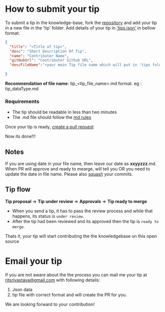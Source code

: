 # How to submit your tip

To submit a tip in the knowledge-base, fork the [repository](https://github.com/ritsrivastava01/TS_TIPS) and add your tip in a new file in the 'tip' folder. 
Add details of your tip in ['tips.json'](https://github.com/ritsrivastava01/TS_TIPS/blob/master/tip.json) in bellow format:
```json
{
  "title": "<Title of tip>",
  "desc": "Short Description Of Tip",
  "name": "Contributer Name",
  "gitHubUrl": "Contributer Github URL",
  "descFileName":"<your main Tip file name which will put in 'tips folder'>"
  
}
```
**Recommendation of file name**: tip_<tip_file_name>.md format. eg :  tip_dataType.md

### Requirements

- The tip should be readable in less than two minutes
- The .md file should follow the [md rules](https://github.com/fletcher/MultiMarkdown/blob/master/Documentation/Markdown%20Syntax.md)

Once your tip is ready, [create a pull request](https://help.github.com/articles/using-pull-requests/)

Now its done!!!

## Notes
If you are using date in your file name, then leave our date as **xxyyzzz**.md.
When PR will approve and ready to mearge, will tell you OR you need to update the date in file name.
Please also [squash](https://davidwalsh.name/squash-commits-git) your commits.

## Tip flow

**Tip proposal** ⇒ **Tip under review** ⇒ **Approvals** ⇒ **Tip ready to merge**

- When you send a tip, it has to pass the review process and while that happens, its status is `under review`.
- After the tip had been reviewed and its approved then the tip is `ready to merge`.

Thats it, your tip will start contributing the the knowledgebase on this open source

# Email your tip
If you are not aware about the the process you can mail me your tip at ritsrivastava@gmail.com with following details:
1. Json data
2. tip file with correct format
and will create the PR for you.

We are looking forward to your contribution!
